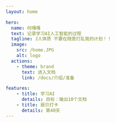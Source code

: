 ```yaml
---
layout: home

hero:
  name: 何嘎嘎
  text: 记录学习AI人工智能的过程
  tagline: J人体质 不要在随意打乱我的计划！！
  image:
    src: /home.JPG
    alt: logo
  actions:
    - theme: brand
      text: 进入文档
      link: /docs/介绍/准备

features:
    - title: 学习AI
      details: 目标：输出10个文档
    - title: 扇贝打卡
      details: 第40天
---
```


<style>
:root {
  --vp-home-hero-name-color: transparent;
  --vp-home-hero-name-background: -webkit-linear-gradient(120deg, #bd34fe 30%, #41d1ff);

  --vp-home-hero-image-background-image: linear-gradient(-45deg, #bd34fe 50%, #47caff 50%);
  --vp-home-hero-image-filter: blur(44px);
}

@media (min-width: 640px) {
  :root {
    --vp-home-hero-image-filter: blur(56px);
  }
}

@media (min-width: 960px) {
  :root {
    --vp-home-hero-image-filter: blur(68px);
  }
}
</style>

